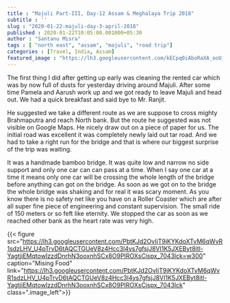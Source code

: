 ```yaml
---
title : "Majuli Part-III, Day-12 Assam & Meghalaya Trip 2018"
subtitle : ''
slug : "2020-01-22-majuli-day-3-april-2018"
published : 2020-01-22T10:05:00.001000+05:30
author : "Santanu Misra"
tags : [ "north east", "assam", "majuli", "road trip"]
categories : [Travel, India, Assam]
featured_image : "https://lh3.googleusercontent.com/kECpq0iAboRaXA_ooU_ddVMYlgtFqLC9kJUncOZBd54zA2CsADRCz_k1bdkC4QzQOSPF_4jYUZJIV7skmOkszc79FFw3H7iyc2KpQA4t3j80lOSb1r6aA565iTCD3rvQr4o7kHWuqzI"
---
```


The first thing I did after getting up early was cleaning the rented car which was by now full of dusts for yesterday driving around Majuli. After some time Pamela and Aarush work up and we got ready to leave Majuli and head out. We had a quick breakfast and said bye to Mr. Ranjit. 

He suggested we take a different route as we are suppose to cross mighty Brahmaputra and reach North bank. But the route he suggested was not visible on Google Maps. He nicely draw out on a piece of paper for us. The initial road was excellent it was completely newly laid out tar road. And we had to take a right run for the bridge and that is where our biggest surprise of the trip was waiting.

It was a handmade bamboo bridge. It was quite low and narrow no side support and only one car can can pass at a time. When I say one car at a time it means only one car will be crossing the whole length of the bridge before anything can got on the bridge. As soon as we got on to the bridge the whole bridge was shaking and for real it was scary moment. As you know there is no safety net like you have on a Roller Coaster which are after all super fine piece of engineering and constant supervision. The small ride of 150 meters or so feft like eternity. We stopped the car as soon as we reached other bank as the heart rate was very high.
 


{{< figure src="https://lh3.googleusercontent.com/PbtKJd2OvIjT9jKYKdoXTvM6qWvR1sdzLHV_U4pTrvD6tAQCTGUeV8z4Hcc3l4ys7gfsjJ8VI1K5JXEByt8itl-YagtjiEMqtowIzzdDnrhN3ooxnhSCx8O9PIROXsCispx_7043lck=w300" caption="Mising Food" link="https://lh3.googleusercontent.com/PbtKJd2OvIjT9jKYKdoXTvM6qWvR1sdzLHV_U4pTrvD6tAQCTGUeV8z4Hcc3l4ys7gfsjJ8VI1K5JXEByt8itl-YagtjiEMqtowIzzdDnrhN3ooxnhSCx8O9PIROXsCispx_7043lck" class=".image_left">}}  
 

